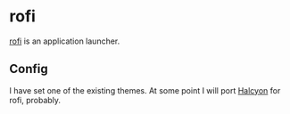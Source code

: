 # rofi

[rofi](https://github.com/davatorium/rofi) is an application launcher.

## Config

I have set one of the existing themes.
At some point I will port [Halcyon](#) for rofi, probably.
